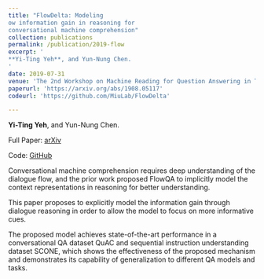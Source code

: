 ```yaml
---
title: "FlowDelta: Modeling 
ow information gain in reasoning for
conversational machine comprehension"
collection: publications
permalink: /publication/2019-flow
excerpt: '
**Yi-Ting Yeh**, and Yun-Nung Chen.
'
date: 2019-07-31
venue: 'The 2nd Workshop on Machine Reading for Question Answering in The 2019 Conference on Empirical Methods in Natural Language Processing (EMNLP)'
paperurl: 'https://arxiv.org/abs/1908.05117'
codeurl: 'https://github.com/MiuLab/FlowDelta'

---
```



**Yi-Ting Yeh**, and Yun-Nung Chen.

Full Paper: [arXiv](https://arxiv.org/abs/1908.05117)

Code: [GitHub](https://github.com/MiuLab/FlowDelta)

Conversational machine comprehension requires deep understanding of the dialogue flow, and the prior work proposed FlowQA to implicitly model the context representations in reasoning for better understanding. 

This paper proposes to explicitly model the information gain through dialogue reasoning in order to allow the model to focus on more informative cues. 

The proposed model achieves state-of-the-art performance in a conversational QA dataset QuAC and sequential instruction understanding dataset SCONE, which shows the effectiveness of the proposed mechanism and demonstrates its capability of generalization to different QA models and tasks. 

